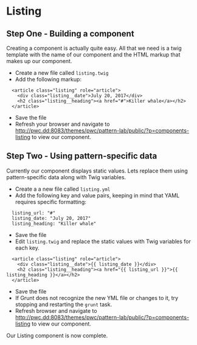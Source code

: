 # Listing

## Step One - Building a component
Creating a component is actually quite easy.  All that we need is a twig template with the name of our component and the HTML markup that makes up our component.

- Create a new file called `listing.twig`
- Add the following markup:

```
  <article class="listing" role="article">
    <div class="listing__date">July 20, 2017</div>
    <h2 class="listing__heading"><a href="#">Killer whale</a></h2>
  </article>
```

- Save the file
- Refresh your browser and navigate to http://pwc.dd:8083/themes/pwc/pattern-lab/public/?p=components-listing to view our component.

## Step Two - Using pattern-specific data
Currently our component displays static values.  Lets replace them using pattern-specific data along with Twig variables.

- Create a a new file called `listing.yml`
- Add the following key and value pairs, keeping in mind that YAML requires specific formatting:

```
  listing_url: "#"
  listing_date: "July 20, 2017"
  listing_heading: "Killer whale"
```

- Save the file
- Edit `listing.twig` and replace the static values with Twig variables for each key.

```
  <article class="listing" role="article">
    <div class="listing__date">{{ listing_date }}</div>
    <h2 class="listing__heading"><a href="{{ listing_url }}">{{ listing_heading }}</a></h2>
  </article>
```

- Save the file
- If Grunt does not recognize the new YML file or changes to it, try stopping and restarting the `grunt` task.
- Refresh browser and navigate to http://pwc.dd:8083/themes/pwc/pattern-lab/public/?p=components-listing to view our component.

Our Listing component is now complete.
